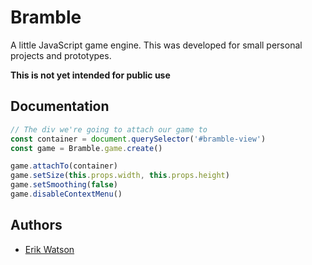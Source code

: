 # Bramble

A little JavaScript game engine. This was developed for small personal projects
and prototypes.

**This is not yet intended for public use**

## Documentation

```js
// The div we're going to attach our game to
const container = document.querySelector('#bramble-view')
const game = Bramble.game.create()

game.attachTo(container)
game.setSize(this.props.width, this.props.height)
game.setSmoothing(false)
game.disableContextMenu()
```

## Authors

- [Erik Watson](http://erikwatson.me)
